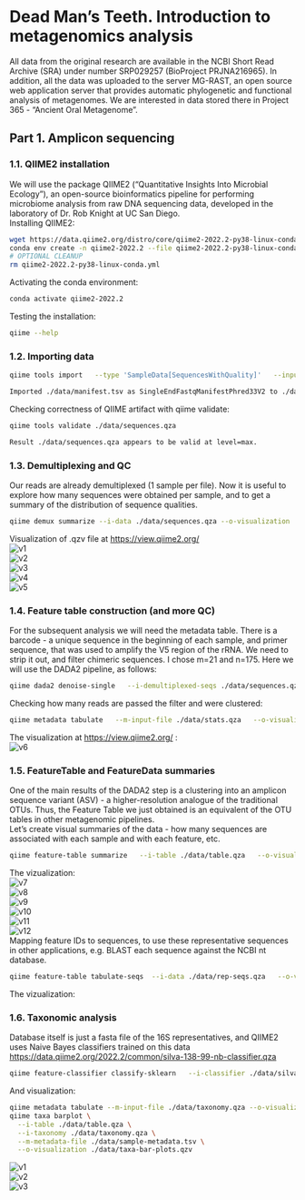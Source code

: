 # Dead Man’s Teeth. Introduction to metagenomics analysis
All data from the original research are available  in the NCBI Short Read Archive (SRA) under number SRP029257 (BioProject PRJNA216965). In addition, all the data was uploaded to the server MG-RAST, an open source web application server that provides automatic phylogenetic and functional analysis of metagenomes. We are interested in data stored there in Project 365 - “Ancient Oral Metagenome”.
## Part 1. Amplicon sequencing
### 1.1. QIIME2 installation
We will use the package QIIME2 (“Quantitative Insights Into Microbial Ecology”), an open-source bioinformatics pipeline for performing microbiome analysis from raw DNA sequencing data, developed in the laboratory of Dr. Rob Knight at UC San Diego.<br>
Installing QIIME2:<br>
```bash
wget https://data.qiime2.org/distro/core/qiime2-2022.2-py38-linux-conda.yml
conda env create -n qiime2-2022.2 --file qiime2-2022.2-py38-linux-conda.yml
# OPTIONAL CLEANUP
rm qiime2-2022.2-py38-linux-conda.yml
```
Activating the conda environment:
```bash
conda activate qiime2-2022.2
```
Testing the installation:
```bash
qiime --help
```
### 1.2. Importing data
```bash
qiime tools import   --type 'SampleData[SequencesWithQuality]'   --input-path ./data/manifest.tsv   --output-path ./data/sequences.qza   --input-format SingleEndFastqManifestPhred33V2
```
```bash
Imported ./data/manifest.tsv as SingleEndFastqManifestPhred33V2 to ./data/sequences.qza
```
Checking correctness of QIIME artifact with qiime validate:
```bash
qiime tools validate ./data/sequences.qza
```
```bash
Result ./data/sequences.qza appears to be valid at level=max.
```
### 1.3. Demultiplexing and QC
Our reads are already demultiplexed (1 sample per file). Now it is useful to explore how many sequences were obtained per sample, and to get a summary of the distribution of sequence qualities.
```bash
qiime demux summarize --i-data ./data/sequences.qza --o-visualization ./data/sequences.qzv
```
Visualization of .qzv file at https://view.qiime2.org/ <br>
![v1](/images/v1.jpg "v1")<br>
![v2](/images/v2.jpg "v2")<br>
![v3](/images/v3.jpg "v3")<br>
![v4](/images/v4.jpg "v4")<br>
![v5](/images/v5.jpg "v5")<br>

### 1.4. Feature table construction (and more QC)
For the subsequent analysis we will need the metadata table. There is a barcode - a unique sequence in the beginning of each sample, and primer sequence, that was used to amplify the V5 region of the rRNA. We need to strip it out, and filter chimeric sequences. I chose m=21 and n=175. Here we will use the DADA2 pipeline, as follows:<br>
```bash
qiime dada2 denoise-single   --i-demultiplexed-seqs ./data/sequences.qza   --p-trim-left 21 --p-trunc-len 175 --o-representative-sequences ./data/rep-seqs.qza --o-table ./data/table.qza --o-denoising-stats ./data/stats.qza
```
Checking how many reads are passed the filter and were clustered:<br>
```bash
qiime metadata tabulate   --m-input-file ./data/stats.qza   --o-visualization ./data/stats.qzv
```
The visualization at https://view.qiime2.org/ : <br>
![v6](/images/v6.jpg "v6")<br>
### 1.5. FeatureTable and FeatureData summaries
One of the main results of the DADA2 step is a clustering into an amplicon sequence variant (ASV) - a higher-resolution analogue of the traditional OTUs.  Thus, the Feature Table we just obtained is an equivalent of the OTU tables in other metagenomic pipelines.<br>
Let’s create visual summaries of the data - how many sequences are associated with each sample and with each feature, etc.<br>
```bash
qiime feature-table summarize   --i-table ./data/table.qza   --o-visualization ./data/table.qzv   --m-sample-metadata-file ./data/sample-metadata.tsv
```
The vizualization:<br>
![v7](/images/v7.jpg "v7")<br>
![v8](/images/v8.jpg "v8")<br>
![v9](/images/v9.jpg "v9")<br>
![v10](/images/v10.jpg "v10")<br>
![v11](/images/v11.jpg "v11")<br>
![v12](/images/v12.jpg "v12")<br>
Mapping feature IDs to sequences, to use these representative sequences in other applications, e.g. BLAST each sequence against the NCBI nt database.
```bash
qiime feature-table tabulate-seqs  --i-data ./data/rep-seqs.qza   --o-visualization ./data/rep-seqs.qzv
```
The vizualization:<br>
### 1.6. Taxonomic analysis
Database itself is just a fasta file of the 16S representatives, and QIIME2 uses Naive Bayes classifiers trained on this data <br>
https://data.qiime2.org/2022.2/common/silva-138-99-nb-classifier.qza<br>
```bash
qiime feature-classifier classify-sklearn   --i-classifier ./data/silva-138-99-nb-classifier.qza   --i-reads ./data/rep-seqs.qza   --o-classification ./data/taxonomy.qza
```
And visualization:<br>
```bash
qiime metadata tabulate --m-input-file ./data/taxonomy.qza --o-visualization ./data/taxonomy.qzv
qiime taxa barplot \
  --i-table ./data/table.qza \
  --i-taxonomy ./data/taxonomy.qza \
  --m-metadata-file ./data/sample-metadata.tsv \
  --o-visualization ./data/taxa-bar-plots.qzv
```
![v1](/images/v1.png "v1")<br>
![v2](/images/v2.png "v2")<br>
![v3](/images/v3.png "v3")<br>

